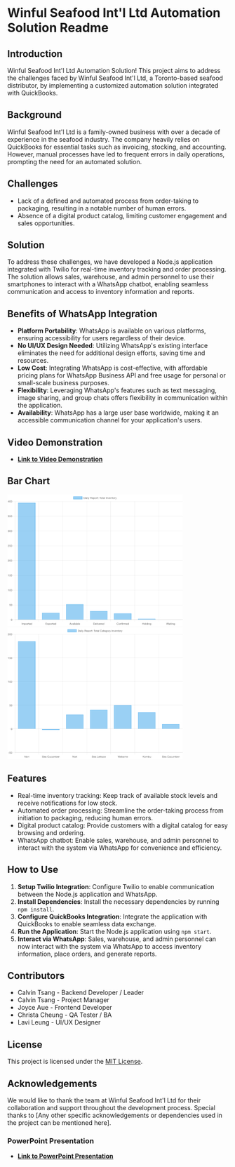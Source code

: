 # Winful Seafood Int'l Ltd Automation Solution Readme

## Introduction
Winful Seafood Int'l Ltd Automation Solution! This project aims to address the challenges faced by Winful Seafood Int'l Ltd, a Toronto-based seafood distributor, by implementing a customized automation solution integrated with QuickBooks.

## Background
Winful Seafood Int'l Ltd is a family-owned business with over a decade of experience in the seafood industry. The company heavily relies on QuickBooks for essential tasks such as invoicing, stocking, and accounting. However, manual processes have led to frequent errors in daily operations, prompting the need for an automated solution.

## Challenges
- Lack of a defined and automated process from order-taking to packaging, resulting in a notable number of human errors.
- Absence of a digital product catalog, limiting customer engagement and sales opportunities.

## Solution
To address these challenges, we have developed a Node.js application integrated with Twilio for real-time inventory tracking and order processing. The solution allows sales, warehouse, and admin personnel to use their smartphones to interact with a WhatsApp chatbot, enabling seamless communication and access to inventory information and reports.

## Benefits of WhatsApp Integration
- **Platform Portability**: WhatsApp is available on various platforms, ensuring accessibility for users regardless of their device.
- **No UI/UX Design Needed**: Utilizing WhatsApp's existing interface eliminates the need for additional design efforts, saving time and resources.
- **Low Cost**: Integrating WhatsApp is cost-effective, with affordable pricing plans for WhatsApp Business API and free usage for personal or small-scale business purposes.
- **Flexibility**: Leveraging WhatsApp's features such as text messaging, image sharing, and group chats offers flexibility in communication within the application.
- **Availability**: WhatsApp has a large user base worldwide, making it an accessible communication channel for your application's users.

## Video Demonstration
- **[Link to Video Demonstration](https://drive.google.com/file/d/1PZkC4S7X-VxIHeRyu2QMBo1XIYu1vxxM/view?usp=sharingw)**

## Bar Chart
![Bar Chart Daily Report](daily_report_undefined.jpg)
![Bar Chart Product Report](daily_report_product.jpg)

## Features
- Real-time inventory tracking: Keep track of available stock levels and receive notifications for low stock.
- Automated order processing: Streamline the order-taking process from initiation to packaging, reducing human errors.
- Digital product catalog: Provide customers with a digital catalog for easy browsing and ordering.
- WhatsApp chatbot: Enable sales, warehouse, and admin personnel to interact with the system via WhatsApp for convenience and efficiency.

## How to Use
1. **Setup Twilio Integration**: Configure Twilio to enable communication between the Node.js application and WhatsApp.
2. **Install Dependencies**: Install the necessary dependencies by running `npm install`.
3. **Configure QuickBooks Integration**: Integrate the application with QuickBooks to enable seamless data exchange.
4. **Run the Application**: Start the Node.js application using `npm start`.
5. **Interact via WhatsApp**: Sales, warehouse, and admin personnel can now interact with the system via WhatsApp to access inventory information, place orders, and generate reports.

## Contributors
- Calvin Tsang - Backend Developer / Leader
- Calvin Tsang - Project Manager
- Joyce Aue - Frontend Developer
- Christa Cheung - QA Tester / BA
- Lavi Leung - UI/UX Designer

## License
This project is licensed under the [MIT License](LICENSE).

## Acknowledgements
We would like to thank the team at Winful Seafood Int'l Ltd for their collaboration and support throughout the development process. Special thanks to [Any other specific acknowledgements or dependencies used in the project can be mentioned here].

### PowerPoint Presentation
- **[Link to PowerPoint Presentation](https://docs.google.com/presentation/d/1kUpNajkOu1tzD93bdBFktPHLtMFpLnCl_XyrQimcNCU/edit?usp=sharing)**



